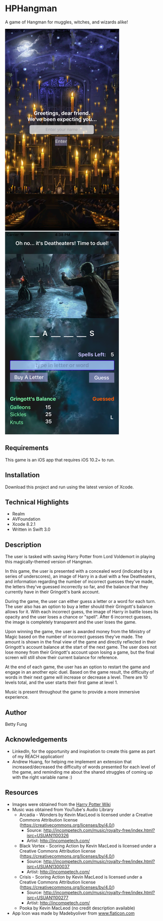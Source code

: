 # HPHangman
A game of Hangman for muggles, witches, and wizards alike!

![Welcome Screen](https://github.com/bmanjuu/HPHangman/blob/master/HPHangmanWelcomeScreen.png)   ![Gameplay](https://github.com/bmanjuu/HPHangman/blob/master/HPHangmangGameScreen.png)

## Requirements
This game is an iOS app that requires iOS 10.2+ to run. 

## Installation
Download this project and run using the latest version of Xcode.

## Technical Highlights
* Realm 
* AVFoundation
* Xcode 8.2.1 
* Written in Swift 3.0  

## Description
The user is tasked with saving Harry Potter from Lord Voldemort in playing this magically-themed version of Hangman. 

In this game, the user is presented with a concealed word (indicated by a series of underscores), an image of Harry in a duel with a few Deatheaters, and information regarding the number of incorrect guesses they've made, the letters they've guessed incorrectly so far, and the balance that they currently have in their Gringott's bank account. 

During the game, the user can either guess a letter or a word for each turn. The user also has an option to buy a letter should their Gringott's balance allows for it. With each incorrect guess, the image of Harry in battle loses its opacity and the user loses a chance or "spell". After 6 incorrect guesses, the image is completely transparent and the user loses the game. 

Upon winning the game, the user is awarded money from the Ministry of Magic based on the number of incorrect guesses they've made. The amount is shown in the final view of the game and directly reflected in their Gringott's account balance at the start of the next game. The user does not lose money from their Gringott's account upon losing a game, but the final screen will still show their current balance for reference. 

At the end of each game, the user has an option to restart the game and engage in an another epic duel. Based on the game result, the difficulty of words in their next game will increase or decrease a level. There are 10 levels total, and the user starts their first game at level 1. 

Music is present throughout the game to provide a more immersive experience.

## Author
Betty Fung

## Acknowledgements
* LinkedIn, for the opportunity and inspiration to create this game as part of my REACH application! 
* Andrew Huang, for helping me implement an extension that increased/decreased the difficulty of words presented for each level of the game, and reminding me about the shared struggles of coming up with the right variable name :) 

## Resources
* Images were obtained from the [Harry Potter Wiki](http://harrypotter.wikia.com/wiki/Main_Page)
* Music was obtained from YouTube's Audio Library 
  * Arcadia - Wonders by Kevin MacLeod is licensed under a Creative Commons Attribution license (https://creativecommons.org/licenses/by/4.0/)
    * Source: http://incompetech.com/music/royalty-free/index.html?isrc=USUAN1100326
    * Artist: http://incompetech.com/
  * Black Vortex - Scoring Action by Kevin MacLeod is licensed under a Creative Commons Attribution license (https://creativecommons.org/licenses/by/4.0/)
    * Source: http://incompetech.com/music/royalty-free/index.html?isrc=USUAN1300037
    * Artist: http://incompetech.com/
  * Crisis - Scoring Action by Kevin MacLeod is licensed under a Creative Commons Attribution license (https://creativecommons.org/licenses/by/4.0/)
    * Source: http://incompetech.com/music/royalty-free/index.html?isrc=USUAN1100277
    * Artist: http://incompetech.com/
  * Pooka by Kevin MacLeod (no credit description available) 
* App Icon was made by Madebyoliver from www.flaticon.com 
